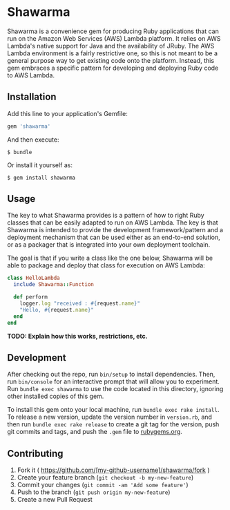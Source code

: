 # Shawarma

Shawarma is a convenience gem for producing Ruby applications that can run on
the Amazon Web Services (AWS) Lambda platform. It relies on AWS Lambda's native
support for Java and the availability of JRuby. The AWS Lambda environment is a
fairly restrictive one, so this is not meant to be a general purpose way to get
existing code onto the platform. Instead, this gem embraces a specific pattern
for developing and deploying Ruby code to AWS Lambda.

## Installation

Add this line to your application's Gemfile:

```ruby
gem 'shawarma'
```

And then execute:

    $ bundle

Or install it yourself as:

    $ gem install shawarma

## Usage

The key to what Shawarma provides is a pattern of how to right Ruby classes
that can be easily adapted to run on AWS Lambda. The key is that Shawarma is
intended to provide the development framework/pattern and a deployment
mechanism that can be used either as an end-to-end solution, or as a packager
that is integrated into your own deployment toolchain.

The goal is that if you write a class like the one below, Shawarma will be
able to package and deploy that class for execution on AWS Lambda:

```ruby
class HelloLambda
  include Shawarma::Function

  def perform
    logger.log "received : #{request.name}"
    "Hello, #{request.name}"
  end
end
```

**TODO: Explain how this works, restrictions, etc.**

## Development

After checking out the repo, run `bin/setup` to install dependencies. Then, run `bin/console` for an interactive prompt that will allow you to experiment. Run `bundle exec shawarma` to use the code located in this directory, ignoring other installed copies of this gem.

To install this gem onto your local machine, run `bundle exec rake install`. To release a new version, update the version number in `version.rb`, and then run `bundle exec rake release` to create a git tag for the version, push git commits and tags, and push the `.gem` file to [rubygems.org](https://rubygems.org).

## Contributing

1. Fork it ( https://github.com/[my-github-username]/shawarma/fork )
2. Create your feature branch (`git checkout -b my-new-feature`)
3. Commit your changes (`git commit -am 'Add some feature'`)
4. Push to the branch (`git push origin my-new-feature`)
5. Create a new Pull Request
